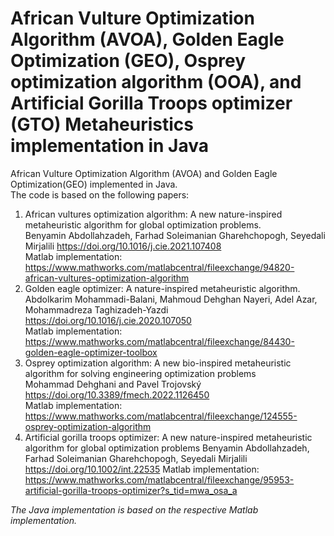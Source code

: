 African Vulture Optimization Algorithm (AVOA), Golden Eagle Optimization (GEO), Osprey optimization algorithm (OOA), and Artificial Gorilla Troops optimizer (GTO) Metaheuristics implementation in Java
=====

African Vulture Optimization Algorithm (AVOA) and Golden Eagle Optimization(GEO) implemented in Java. </br>
The code is based on the following papers: </br>
1. African vultures optimization algorithm: A new nature-inspired metaheuristic algorithm for global optimization problems. </br>
   Benyamin Abdollahzadeh, Farhad Soleimanian Gharehchopogh, Seyedali Mirjalili https://doi.org/10.1016/j.cie.2021.107408 </br>
Matlab implementation: https://www.mathworks.com/matlabcentral/fileexchange/94820-african-vultures-optimization-algorithm
2. Golden eagle optimizer: A nature-inspired metaheuristic algorithm. </br>
   Abdolkarim Mohammadi-Balani, Mahmoud Dehghan Nayeri, Adel Azar, Mohammadreza Taghizadeh-Yazdi https://doi.org/10.1016/j.cie.2020.107050 </br>
Matlab implementation: https://www.mathworks.com/matlabcentral/fileexchange/84430-golden-eagle-optimizer-toolbox
3. Osprey optimization algorithm: A new bio-inspired metaheuristic algorithm for solving engineering optimization problems </br>
   Mohammad Dehghani and Pavel Trojovský https://doi.org/10.3389/fmech.2022.1126450 </br> 
   Matlab implementation: https://www.mathworks.com/matlabcentral/fileexchange/124555-osprey-optimization-algorithm </br>
4. Artificial gorilla troops optimizer: A new nature-inspired metaheuristic algorithm for global optimization problems
   Benyamin Abdollahzadeh, Farhad Soleimanian Gharehchopogh, Seyedali Mirjalili https://doi.org/10.1002/int.22535
   Matlab implementation: https://www.mathworks.com/matlabcentral/fileexchange/95953-artificial-gorilla-troops-optimizer?s_tid=mwa_osa_a
   

*The Java implementation is based on the respective Matlab implementation.*
